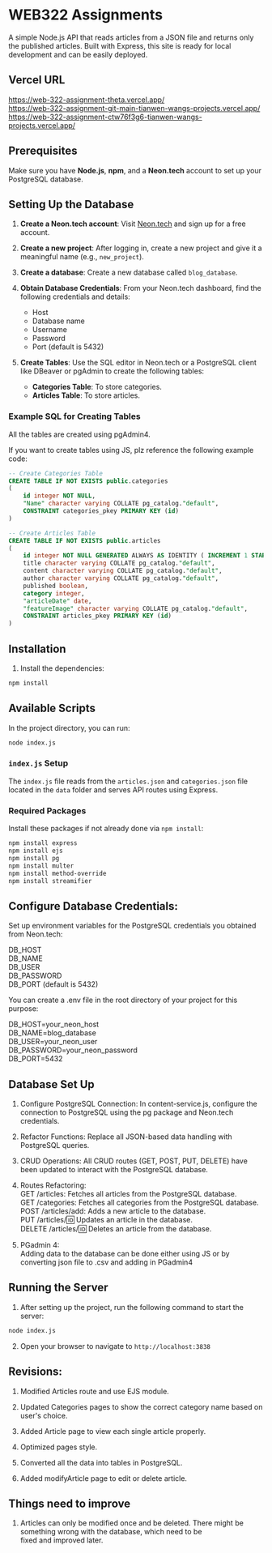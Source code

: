 # WEB322 Assignments

A simple Node.js API that reads articles from a JSON file and returns only the published articles. Built with Express, this site is ready for local development and can be easily deployed.

## Vercel URL

https://web-322-assignment-theta.vercel.app/  
https://web-322-assignment-git-main-tianwen-wangs-projects.vercel.app/  
https://web-322-assignment-ctw76f3g6-tianwen-wangs-projects.vercel.app/

## Prerequisites

Make sure you have **Node.js**, **npm**, and a **Neon.tech** account to set up your PostgreSQL database.

## Setting Up the Database

1. **Create a Neon.tech account**: Visit [Neon.tech](https://neon.tech) and sign up for a free account.

2. **Create a new project**: After logging in, create a new project and give it a meaningful name (e.g., `new_project`).

3. **Create a database**: Create a new database called `blog_database`.

4. **Obtain Database Credentials**: From your Neon.tech dashboard, find the following credentials and details:
   - Host
   - Database name
   - Username
   - Password
   - Port (default is 5432)
5. **Create Tables**: Use the SQL editor in Neon.tech or a PostgreSQL client like DBeaver or pgAdmin to create the following tables:

   - **Categories Table**: To store categories.
   - **Articles Table**: To store articles.

### Example SQL for Creating Tables

All the tables are created using pgAdmin4.

If you want to create tables using JS, plz reference the following example code:

```sql
-- Create Categories Table
CREATE TABLE IF NOT EXISTS public.categories
(
    id integer NOT NULL,
    "Name" character varying COLLATE pg_catalog."default",
    CONSTRAINT categories_pkey PRIMARY KEY (id)
)

-- Create Articles Table
CREATE TABLE IF NOT EXISTS public.articles
(
    id integer NOT NULL GENERATED ALWAYS AS IDENTITY ( INCREMENT 1 START 6 MINVALUE 1 MAXVALUE 2147483647 CACHE 1 ),
    title character varying COLLATE pg_catalog."default",
    content character varying COLLATE pg_catalog."default",
    author character varying COLLATE pg_catalog."default",
    published boolean,
    category integer,
    "articleDate" date,
    "featureImage" character varying COLLATE pg_catalog."default",
    CONSTRAINT articles_pkey PRIMARY KEY (id)
)
```

## Installation

1. Install the dependencies:

```bash
npm install
```

## Available Scripts

In the project directory, you can run:

```bash
node index.js
```

### `index.js` Setup

The `index.js` file reads from the `articles.json` and `categories.json` file located in the `data` folder and serves API routes using Express.

### Required Packages

Install these packages if not already done via `npm install`:

```bash
npm install express
npm install ejs
npm install pg
npm install multer
npm install method-override
npm install streamifier
```

## Configure Database Credentials:

Set up environment variables for the PostgreSQL credentials you obtained from Neon.tech:

DB_HOST  
DB_NAME  
DB_USER  
DB_PASSWORD  
DB_PORT (default is 5432)

You can create a .env file in the root directory of your project for this purpose:

DB_HOST=your_neon_host  
DB_NAME=blog_database  
DB_USER=your_neon_user  
DB_PASSWORD=your_neon_password  
DB_PORT=5432

## Database Set Up

1. Configure PostgreSQL Connection:
   In content-service.js, configure the connection to PostgreSQL using the pg package and Neon.tech credentials.

2. Refactor Functions:
   Replace all JSON-based data handling with PostgreSQL queries.

3. CRUD Operations:
   All CRUD routes (GET, POST, PUT, DELETE) have been updated to interact with the PostgreSQL database.

4. Routes Refactoring:  
   GET /articles: Fetches all articles from the PostgreSQL database.  
   GET /categories: Fetches all categories from the PostgreSQL database.  
   POST /articles/add: Adds a new article to the database.  
   PUT /articles/:id: Updates an article in the database.  
   DELETE /articles/:id: Deletes an article from the database.

5. PGadmin 4:  
   Adding data to the database can be done either using JS or by converting json file to .csv and adding in PGadmin4

## Running the Server

1. After setting up the project, run the following command to start the server:

```bash
node index.js
```

2. Open your browser to navigate to `http://localhost:3838`

## Revisions:

1. Modified Articles route and use EJS module.

2. Updated Categories pages to show the correct category name based on user's choice.

3. Added Article page to view each single article properly.

4. Optimized pages style.

5. Converted all the data into tables in PostgreSQL.

6. Added modifyArticle page to edit or delete article.

## Things need to improve

1. Articles can only be modified once and be deleted. There might be something wrong with the database, which need to be  
   fixed and improved later.
